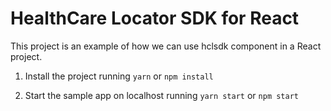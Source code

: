 # HealthCare Locator SDK for React

This project is an example of how we can use hclsdk component in a React project.

1. Install the project running `yarn` or `npm install`

2. Start the sample app on localhost running `yarn start` or `npm start`
